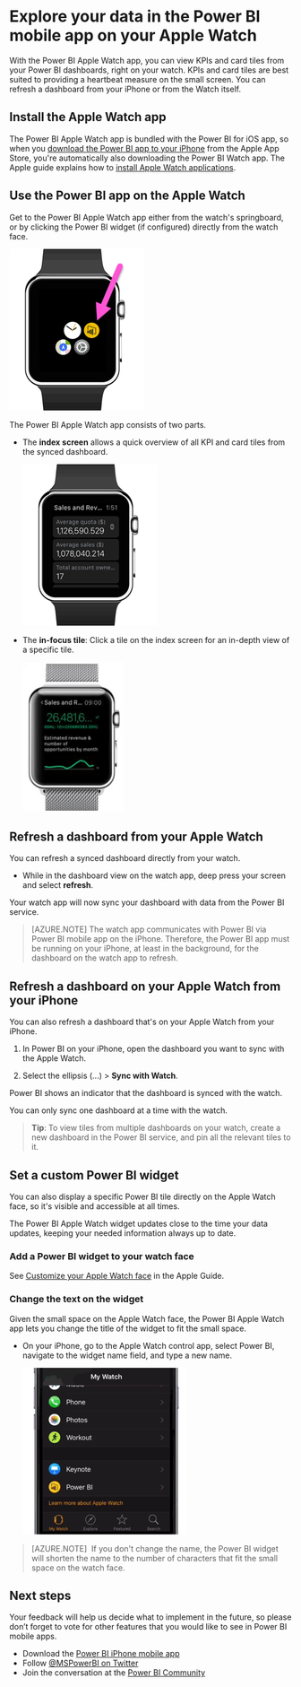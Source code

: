 <properties 
   pageTitle="Explore Power BI data in the mobile app on your Apple Watch"
   description="Power BI Apple Watch app"
   services="powerbi" 
   documentationCenter="" 
   authors="maggiesMSFT" 
   manager="erikre" 
   backup=""
   editor=""
   tags=""
   qualityFocus="no"
   qualityDate=""/>
 
<tags
   ms.service="powerbi"
   ms.devlang="NA"
   ms.topic="article"
   ms.tgt_pltfrm="NA"
   ms.workload="powerbi"
   ms.date="10/13/2017"
   ms.author="maggies"/>

# Explore your data in the Power BI mobile app on your Apple Watch

With the Power BI Apple Watch app, you can view KPIs and card tiles from your Power BI dashboards, right on your watch. KPIs and card tiles are best suited to providing a heartbeat measure on the small screen. You can refresh a dashboard from your iPhone or from the Watch itself.
 
## Install the Apple Watch app
The Power BI Apple Watch app is bundled with the Power BI for iOS app, so when you [download the Power BI app to your iPhone](http://go.microsoft.com/fwlink/?LinkId=522062 "Download the iPhone app") from the Apple App Store, you're automatically also downloading the Power BI Watch app. The Apple guide explains how to [install Apple Watch applications](https://support.apple.com/en-us/HT204784).

## Use the Power BI app on the Apple Watch
Get to the Power BI Apple Watch app either from the watch's springboard, or by clicking the Power BI widget (if configured) directly from the watch face.

![Apple watch](media/powerbi-mobile-apple-watch/pbi_aplwatch_complicatn240arrow.png)

The Power BI Apple Watch app consists of two parts.

-   The **index screen** allows a quick overview of all KPI and card tiles from the synced dashboard.

    ![Apple watch](media/powerbi-mobile-apple-watch/pbi_aplwatch_indexscreen240.png)

-   The **in-focus tile**: Click a tile on the index screen for an in-depth view of a specific tile.

    ![Apple watch](media/powerbi-mobile-apple-watch/pbi_aplwatch_kpi.png)

## Refresh a dashboard from your Apple Watch
You can refresh a synced dashboard directly from your watch.

-   While in the dashboard view on the watch app, deep press your screen and select **refresh**.

Your watch app will now sync your dashboard with data from the Power BI service.

> [AZURE.NOTE] The watch app communicates with Power BI via Power BI mobile app on the iPhone. Therefore, the Power BI app must be running on your iPhone, at least in the background, for the dashboard on the watch app to refresh.


## Refresh a dashboard on your Apple Watch from your iPhone
You can also refresh a dashboard that's on your Apple Watch from your iPhone.

1. In Power BI on your iPhone, open the dashboard you want to sync with the Apple Watch. 

2. Select the ellipsis (...) > **Sync with Watch**.

Power BI shows an indicator that the dashboard is synced with the watch.

You can only sync one dashboard at a time with the watch.

> **Tip**: To view tiles from multiple dashboards on your watch, create a new dashboard in the Power BI service, and pin all the relevant tiles to it.

## Set a custom Power BI widget
You can also display a specific Power BI tile directly on the Apple Watch face, so it's visible and accessible at all times.

The Power BI Apple Watch widget updates close to the time your data updates, keeping your needed information always up to date.

### Add a Power BI widget to your watch face

See [Customize your Apple Watch face](https://support.apple.com/en-us/HT205536) in the Apple Guide.

### Change the text on the widget
Given the small space on the Apple Watch face, the Power BI Apple Watch app lets you change the title of the widget to fit the small space.

-   On your iPhone, go to the Apple Watch control app, select Power BI, navigate to the widget name field, and type a new name.

    ![Apple watch](media/powerbi-mobile-apple-watch/pbi_aplwatch_oniphone.png)

 
> [AZURE.NOTE]  If you don't change the name, the Power BI widget will shorten the name to the number of characters that fit the small space on the watch face. 

## Next steps

Your feedback will help us decide what to implement in the future, so please don’t forget to vote for other features that you would like to see in Power BI mobile apps. 

-   Download the [Power BI iPhone mobile app](http://go.microsoft.com/fwlink/?LinkId=522062)
-   Follow [@MSPowerBI on Twitter](https://twitter.com/MSPowerBI)
-   Join the conversation at the [Power BI Community](http://community.powerbi.com/)


